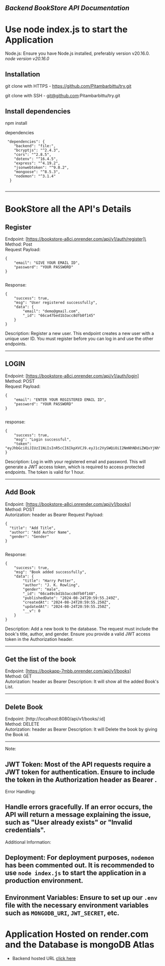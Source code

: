 ## _Backend BookStore API Documentation_
 
# Use node index.js to start the Application
Node.js: Ensure you have Node.js installed, preferably version v20.16.0.
_node version v20.16.0_

## Installation
git clone with HTTPS - https://github.com/Pitambarbittu/try.git

git clone with SSH - git@github.com:Pitambarbittu/try.git

## Install dependencies
npm install

dependencies
```
 "dependencies": {
    "backend": "file:",
    "bcryptjs": "^2.4.3",
    "cors": "^2.8.5",
    "dotenv": "^16.4.5",
    "express": "^4.19.2",
    "jsonwebtoken": "^9.0.2",
    "mongoose": "^8.5.3",
    "nodemon": "^3.1.4"
  }
 
```
-----------------------------------------------------------------------------------------------------------------------------------------------------------------------------------------------------------
# BookStore all the API's Details
## Register
Endpoint: [https://bookstore-a8ci.onrender.com/api/v1/auth/register]\
Method: Post\
Request Payload:
```
{
    "email": "GIVE YOUR EMAIL ID",
    "password": "YOUR PASSWORD"
}
 
```

Response:
```
{
    "success": true,
    "msg": "User registered successfully",
    "data": {
        "email": "demo@gmail.com",
        "_id": "66ca47bed1b3acc8dfb0f145"
    }
}
```
Description: Register a new user. This endpoint creates a new user with a unique user ID. You must register before you can log in and use the other endpoints.

------------------------------------------------------------------------------------------------------------------------

## LOGIN
Endpoint: [https://bookstore-a8ci.onrender.com/api/v1/auth/login] \
Method: POST \
Request Payload:
```
{
    "email": "ENTER YOUR REGISTERED EMAIL ID",
    "password": "YOUR PASSWORD"
}
 
```

response:
```
{
    "success": true,
    "msg": "Login successful",
    "token": "eyJhbGciOiJIUzI1NiIsInR5cCI6IkpXVCJ9.eyJ1c2VySWQiOiI2NmNhNDdiZWQxYjNhY2M4ZGZiMGYxNDUiLCJpYXQiOjE3MjQ1MzI4MDgsImV4cCI6MTcyNDUzNjQwOH0.GP2V0ll18V5uGMkQX9vJNyJSiRbrqgyD3RAZx5Tq0Mg"
}
```
Description: Log in with your registered email and password. This will generate a JWT access token, which is required to access protected endpoints. The token is valid for 1 hour.

------------------------------------------------------------------------------------------------------------------------ 
 
## Add Book
Endpoint: [https://bookstore-a8ci.onrender.com/api/v1/books] \
Method: POST \
Autorization: header as Bearer <token> 
Request Payload:
```
{
  "title": "Add Title",
  "author": "Add Author Name",
  "gender": "Gender"
}
 
```

Response:
```
{
    "success": true,
    "msg": "Book added successfully",
    "data": {
        "title": "Harry Potter",
        "author": "J. K. Rowling",
        "gender": "male",
        "_id": "66ca49cbd1b3acc8dfb0f148",
        "publishedDate": "2024-08-24T20:59:55.249Z",
        "createdAt": "2024-08-24T20:59:55.250Z",
        "updatedAt": "2024-08-24T20:59:55.250Z",
        "__v": 0
    }
}
```
Description: Add a new book to the database. The request must include the book's title, author, and gender. Ensure you provide a valid JWT access token in the Authorization header.

-----------------------------------------------------------------------------------------------------------------------
 
## Get the list of the book
Endpoint: [https://bookapp-7mbb.onrender.com/api/v1/books] \
Method: GET \
Autorization: header as Bearer <token> 
Description: It will show all the added Book's List.
 
-----------------------------------------------------------------------------------------------------------------------
## Delete Book
Endpoint: [http://localhost:8080/api/v1/books/:id] \
Method: DELETE \
Autorization: header as Bearer <token> 
Description: It will Delete the book by giving the Book id.

------------------------------------------------------------------------------------------------------------------------
 
Note: 
## JWT Token: Most of the API requests require a JWT token for authentication. Ensure to include the token in the Authorization header as Bearer <token>.

Error Handling:
## Handle errors gracefully. If an error occurs, the API will return a message explaining the issue, such as "User already exists" or "Invalid credentials".

Additional Information:
## Deployment: For deployment purposes, `nodemon` has been commented out. It is recommended to use `node index.js` to start the application in a production environment.

## Environment Variables: Ensure to set up our `.env` file with the necessary environment variables such as `MONGODB_URI`, `JWT_SECRET`, etc.
 

# Application Hosted on render.com and the Database is mongoDB Atlas
- Backend hosted URL [click here](https://bookstore-a8ci.onrender.com)